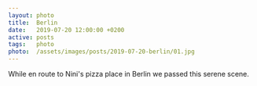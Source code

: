```yaml
---
layout: photo
title:  Berlin
date:   2019-07-20 12:00:00 +0200
active: posts
tags:   photo
photo:  /assets/images/posts/2019-07-20-berlin/01.jpg
---
```


While en route to Nini's pizza place in Berlin we passed this serene
scene.
